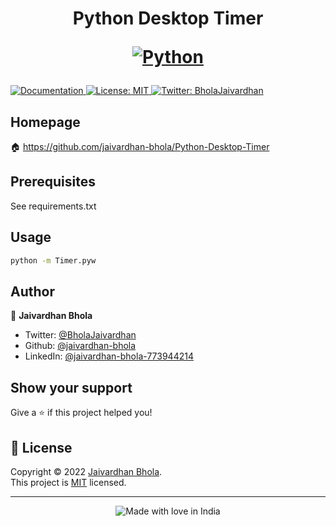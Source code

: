 <h1 align="center">Python Desktop Timer
<p>
  <a href="https://www.python.org/" target="_blank">
    <img alt="Python" src="http://ForTheBadge.com/images/badges/made-with-python.svg" /></h1>
  </a>
  <a href="https://github.com/jaivardhan-bhola/Python-Desktop-Timer/tree/main#readme" target="_blank">
    <img alt="Documentation" src="https://img.shields.io/badge/documentation-yes-brightgreen.svg" />
  </a>
  <a href="https://opensource.org/licenses/MIT" target="_blank">
    <img alt="License: MIT" src="https://img.shields.io/badge/License-MIT-yellow.svg" />
  </a>
  <a href="https://twitter.com/BholaJaivardhan" target="_blank">
    <img alt="Twitter: BholaJaivardhan" src="https://img.shields.io/twitter/follow/BholaJaivardhan.svg?style=social" />
  </a>
</p>

## Homepage
🏠 https://github.com/jaivardhan-bhola/Python-Desktop-Timer

## Prerequisites
See requirements.txt

## Usage

```sh
python -m Timer.pyw
```

## Author

👤 **Jaivardhan Bhola**

* Twitter: [@BholaJaivardhan](https://twitter.com/BholaJaivardhan)
* Github: [@jaivardhan-bhola](https://github.com/jaivardhan-bhola)
* LinkedIn: [@jaivardhan-bhola-773944214](https://linkedin.com/in/jaivardhan-bhola-773944214)

## Show your support

Give a ⭐️ if this project helped you!

## 📝 License

Copyright © 2022 [Jaivardhan Bhola](https://github.com/jaivardhan-bhola).<br />
This project is [MIT](https://opensource.org/licenses/MIT) licensed.

***
<div align = "center"><img src="https://madewithlove.now.sh/in?heart=true&colorA=%23505050&colorB=%235032b4&template=for-the-badge&text=India" alt="Made with love in India"></div>
